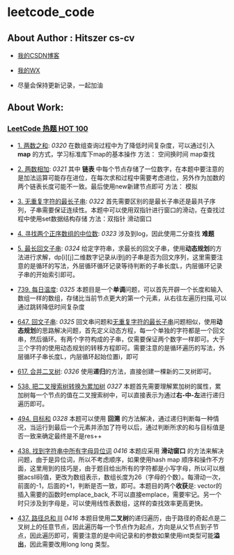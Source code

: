 # leetcode_code

## About Author : Hitszer cs-cv

- [我的CSDN博客](https://blog.csdn.net/qq_43528044)

- [我的WX](z1060856152)

- 尽量会保持更新记录，一起加油


## About Work:

### [LeetCode 热题 HOT 100](https://leetcode.cn/problem-list/2cktkvj/)

- [1. 两数之和](https://leetcode.cn/problems/two-sum/?favorite=2cktkvj): *0320* 在数组查询过程中为了降低时间复杂度，可以通过引入 **map** 的方式，学习标准库下map的基本操作 方法： 空间换时间  map查找

- [2. 两数相加](https://leetcode.cn/problems/add-two-numbers/?favorite=2cktkvj): *0321* 其中 **链表** 中每个节点存储了一位数字，在本题中要注意的是加法运算可能存在进位，在每次求和过程中需要考虑进位，另外作为加数的两个链表长度可能不一致。最后使用new新建节点即可 方法： 模拟
 
- [3. 无重复字符的最长子串](https://leetcode.cn/problems/longest-substring-without-repeating-characters/?favorite=2cktkvj): *0322* 首先需要区别的是最长子串还是最共子序列，子串需要保证连续性。本题中可以使用双指针进行窗口的滑动，在查找过程中使用set数据结构存储 方法：双指针 滑动窗口

- [4. 寻找两个正序数组的中位数](https://leetcode.cn/problems/median-of-two-sorted-arrays/?favorite=2cktkvj): *0323* 涉及到log，因此使用二分查找 **难题**

- [5. 最长回文子串](https://leetcode.cn/problems/longest-palindromic-substring/): *0324* 给定字符串，求最长的回文子串，使用**动态规划**的方法进行求解，dp[i][j]二维数字记录从i到j的子串是否为回文序列，这里需要注意的是循环的写法，外层循环循环记录等待判断的子串长度L，内层循环记录子串的开始索引即可。

- [739. 每日温度](https://leetcode.cn/problems/daily-temperatures/?favorite=2cktkvj): *0325* 本题目是一个**单调**问题，可以首先开辟一个长度和输入数组一样的数组，存储比当前节点更大的第一个元素，从右往左遍历扫描,可以通过跳转降低时间复杂度

- [647. 回文子串](https://leetcode.cn/problems/palindromic-substrings/?favorite=2cktkvj): *0325* 回文串问题和[无重复字符的最长子串](https://leetcode.cn/problems/longest-substring-without-repeating-characters/?favorite=2cktkvj)问题相似，使用**动态规划**的思路解决问题，首先定义动态方程，每一个单独的字符都是一个回文串，然后循环。有两个字符构成的子串，仅需要保证两个数字一样即可。大于三个字符的使用动态规划的转移方程即可。需要注意的是循环遍历的写法，外层循环子串长度L，内层循环起始位置i，即可

- [617. 合并二叉树](https://leetcode.cn/problems/merge-two-binary-trees/?favorite=2cktkvj): *0326*  使用**递归**的方法，直接创建一棵新的二叉树即可。

- [538. 把二叉搜索树转换为累加树](https://leetcode.cn/problems/convert-bst-to-greater-tree/?favorite=2cktkvj) *0327*  本题首先需要理解累加树的属性，累加树每一个节点的值在二叉搜索树中，可以直接表示为通过**右-中-左**进行递归遍历即可。

- [494. 目标和](https://leetcode.cn/problems/target-sum/?favorite=2cktkvj) *0328*  本题可以使用 **回溯** 的方法解决，通过递归判断每一种情况，当运行到最后一个元素并添加了符号以后，通过判断所求的和与目标值是否一致来确定最终是不是res++ 

- [438. 找到字符串中所有字母异位词](https://leetcode.cn/problems/find-all-anagrams-in-a-string/?favorite=2cktkvj) *0416*  本题应采用 **滑动窗口** 的方法来解决问题，由于是异位词，所以不考虑顺序，如果使用hash map 顺序和操作不方面，这里用到的技巧是，由于题目给出所有的字符都是小写字母，所以可以根据acsll码值，更改为数组表示，数组长度为26（字母的个数）。每滑动一次，前面的-1，后面的+1，判断是否一致，即可。本题目的两个**收获**是: vector的插入需要的函数时emplace_back, 不可以直接emplace，需要牢记。另一个时只涉及到字母是，可以使用线性表数组，这样的查找效率更高更快。 

- [437. 路径总和 III](https://leetcode.cn/problems/path-sum-iii/?favorite=2cktkvj) *0416*  本题目使用**二叉树**的递归遍历，由于路径的奇起点是二叉树上的任意节点，因此遍历每一个节点作为起点，方向是从父节点到子节点，因此遍历即可，需要注意的是中间记录和的参数如果使用int类型可能**溢出**，因此需要改用long long 类型。